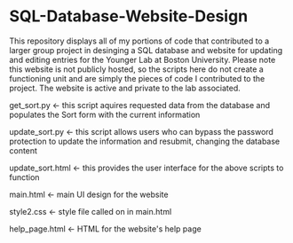 # SQL-Database-Website-Design
This repository displays all of my portions of code that contributed to a larger group project in desinging a SQL database and website for updating and editing entries for the Younger Lab at Boston University. Please note this website is not publicly hosted, so the scripts here do not create a functioning unit and are simply the pieces of code I contributed to the project. The website is active and private to the lab associated. 


get_sort.py <- this script aquires requested data from the database and populates the Sort form with the current information


update_sort.py <- this script allows users who can bypass the password protection to update the information and resubmit, changing the database content


update_sort.html <- this provides the user interface for the above scripts to function 

main.html <- main UI design for the website

style2.css <- style file called on in main.html

help_page.html <- HTML for the website's help page
